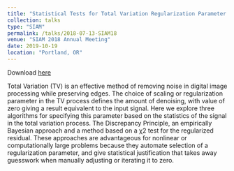 ```yaml
---
title: "Statistical Tests for Total Variation Regularization Parameter Selection"
collection: talks
type: "SIAM"
permalink: /talks/2018-07-13-SIAM18
venue: "SIAM 2018 Annual Meeting"
date: 2019-10-19
location: "Portland, OR"
---
```


Download [here](https://jodimead.github.io/files/talks/SIAM18.pdf)

Total Variation (TV) is an effective method of removing noise in digital image processing while preserving edges. The choice of scaling or regularization parameter in the TV process defines the amount of denoising, with value of zero giving a result equivalent to the input signal. Here we explore three algorithms for specifying this parameter based on the statistics of the signal in the total variation process. The Discrepancy Principle, an empirically Bayesian approach and a method based on a χ2 test for the regularized residual. These approaches are advantageous for nonlinear or computationally large problems because they automate selection of a regularization parameter, and give statistical justification that takes away guesswork when manually adjusting or iterating it to zero.
